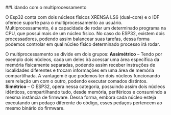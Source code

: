 ##Lidando com o multiprocessamento  

O Esp32 conta com dois núcleos físicos XRENSA LS6 (dual-core) e o IDF oferece suporte para o multiprocessamento ao usuário.
Multiprocessamento, é a capacidade de rodar um determinado programa na CPU, que possui mais de um núcleo físico. No caso do ESP32, existem dois processadores, podendo assim balancear suas tarefas, dessa forma podemos controlar em qual núcleo físico determinado processo irá rodar.

O multiprocessamento se divide em dois grupos:
**Assimétrico** – Tendo por exemplo dois núcleos, cada um deles irá acessar uma área específica da memória fisicamente separadas, podendo assim receber instruções de localidades diferentes e trocam informações em uma área de memória compartilhada. A vantagem é que podemos ter dois núcleos funcionando sem relação um com o outro, podendo executar comados distintos. 
**Simétrico** – O ESP32, opera nessa categoria, possuindo assim dois núcleos idênticos, compartilhando tudo, desde memória, periféricos e consumindo a mesma instância de firmware. Dessa forma, embora cada núcleo esteja executando um pedaço diferente do código, esses pedaços pertencem ao mesmo binário do firmware.
